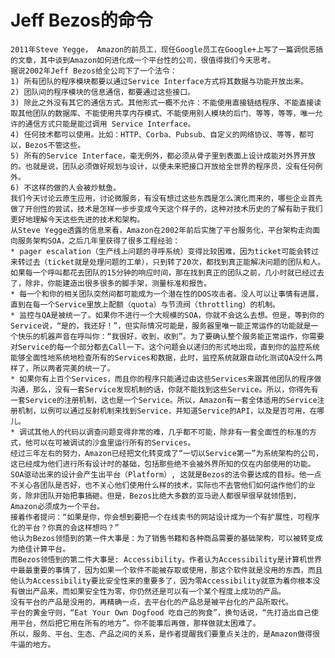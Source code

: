 # Jeff Bezos的命令
    2011年Steve Yegge， Amazon的前员工，现任Google员工在Google+上写了一篇调侃恶搞的文章，其中谈到Amazon如何进化成一个平台性的公司，很值得我们今天思考。
    据说2002年Jeff Bezos给全公司下了一个法令：
    1) 所有团队的程序模块都要以通过Service Interface方式将其数据与功能开放出来。
    2) 团队间的程序模块的信息通信，都要通过这些接口。
    3) 除此之外没有其它的通信方式。其他形式一概不允许：不能使用直接链结程序、不能直接读取其他团队的数据库、不能使用共享内存模式、不能使用别人模块的后门、等等，等等，唯一允许的通信方式只能是能过调用 Service Interface。
    4) 任何技术都可以使用。比如：HTTP、Corba、Pubsub、自定义的网络协议、等等，都可以，Bezos不管这些。
    5) 所有的Service Interface，毫无例外，都必须从骨子里到表面上设计成能对外界开放的。也就是说，团队必须做好规划与设计，以便未来把接口开放给全世界的程序员，没有任何例外。
    6) 不这样的做的人会被炒鱿鱼。
    我们今天讨论云原生应用，讨论微服务，有没有想过这些东西是怎么演化而来的，哪些企业首先做了开创性的尝试，技术是怎样一步步变成今天这个样子的，这种对技术历史的了解有助于我们更好地理解今天这些先进的技术和架构。
    从Steve Yegge透露的信息来看，Amazon在2002年前后实施了平台服务化，平台架构走向面向服务架构SOA，之后几年里获得了很多工程经验：
    * pager escalation（生产线上问题的寻呼系统）变得比较困难，因为ticket可能会转过来转过去（ticket就是处理问题的工单），只到转了20次，都找到真正能解决问题的团队和人。如果每一个呼叫都花去团队的15分钟的响应时间，那在找到真正的团队之前，几小时就已经过去了，除非，你能建造出很多很多的脚手架，测量标准和报告。
    * 每一个和你的相关团队突然间都可能成为一个潜在性的DOS攻击者。没人可以让事情有进展，直到在每一个Service里放上配额（quota）与节流阀（throttling）的机制。
    * 监控与QA是被统一了。如果你不进行一个大规模的SOA，你就不会这么去想。但是，等到你的Service说，“是的，我还好！”，但实际情况可能是，服务器里唯一能正常运作的功能就是一个快乐的机器声音在呼叫你：“我很好，收到，收到”。为了要确认整个服务能正常运作，你需要对Service的每一个部分都去Call一下。这个问题会以递归的形式地出现，直到你的监控系统能够全面性地系统地检查所有的Services和数据，此时，监控系统就跟自动化测试QA没什么两样了，所以两者完美的统一了。
    * 如果你有上百个Services，而且你的程序只能通过由这些Services来跟其他团队的程序做沟通，那么，没有一套Service发现机制的话，你就不能找到这些Service。所以，你得先有一套Service的注册机制，这也是一个Service。所以，Amazon有一套全体适用的Service注册机制，以例可以通过反射机制来找到Service，并知道Service的API，以及是否可用，在哪儿。
    * 调试其他人的代码以调查问题变得非常的难，几乎都不可能，除非有一套全面性的标准的方式，他可以在可被调试的沙盒里运行所有的Services。
    经过三年左右的努力，Amazon已经把文化转变成了“一切以Service第一”为系统架构的公司，这已经成为他们进行所有设计时的基础，包括那些绝不会被外界所知的仅在内部使用的功能。 
    SOA驱动出来的设计会产生出平台（Platform）, 这就是Bezos的法令要达成的目标。他一点不关心各团队是否好，也不关心他们使用什么样的技术，实际也不去管他们如何运作他们的业务，除非团队开始把事搞砸。但是，Bezos比绝大多数的亚马逊人都很早很早就领悟到，Amazon必须成为一个平台。
    接着作者提问：“如果是你，你会想到要把一个在线卖书的网站设计成为一个有扩展性，可程序化的平台？你真的会这样想吗？”
    他认为Bezos领悟到的第一件大事是：为了销售书籍和各种商品需要的基础架构，可以被转变成为绝佳计算平台。
    而Bezos领悟到的第二件大事是: Accessibility。作者认为Accessibility是计算机世界中最最重要的事情了，因为如果一个软件不能被存取或使用，那这个软件就是没用的东西，而且他认为Accessibility要比安全性来的重要多了，因为零Accessibility就意为着你根本没有做出产品来，而如果安全性为零，你仍然还是可以有一个某个程度上成功的产品。
    没有平台的产品是没用的，再精确一点，去平台化的产品总是被平台化的产品所取代。
    平台的黄金守则，“Eat Your Own Dogfood 吃自己的狗食”，换句话说，“先打造出自己使用平台，然后把它用在所有的地方”。你不能事后再做，那样做就太困难了。
    所以，服务、平台、生态、产品之间的关系，是作者提醒我们要重点关注的，是Amazon做得很牛逼的地方。
